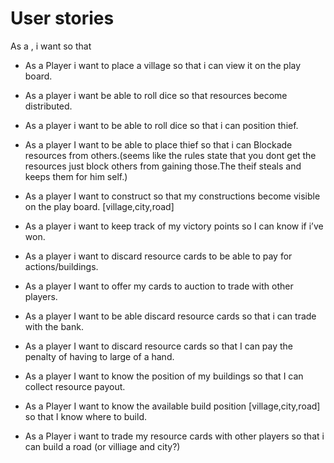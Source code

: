 # User stories

As a <type of user>, i want <some goal > so that <some reason>

* As a Player i want to place a village so that i can view it on the play board.
* As a player i want be able to roll dice so that resources become distributed.
* As a player i want to be able to roll dice so that i can position thief.
* As a player I want to be able to place thief so that i can Blockade resources from others.(seems like the rules state that you dont get the resources just block others from gaining those.The theif steals and keeps them for him self.)
* As a player I want to construct so that my constructions become visible on the play board.
[village,city,road]

* As a player i want to keep track of my victory points so I can know if i’ve won.
* As a player i want to discard resource cards to be able to pay for actions/buildings.
* As a player I want to offer my cards to auction to trade with other players.
* As a player I want to be able discard resource cards so that i can trade with the bank.
* As a player I want to discard resource cards so that I can pay the penalty of having to large of a hand.

* As a player I want to know the position of my buildings so that I can collect resource payout.
* As a Player I want to know the available build position [village,city,road] so that I know where to build.
* As a Player i want to trade my resource cards with other players so that i can build a road (or villiage and city?)
